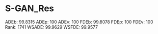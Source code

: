 # S-GAN_Res

ADEb: 99.8315
ADEp: 100
ADEv: 100
FDEb: 99.8078
FDEp: 100
FDEv: 100
Rank: 1741
WSADE: 99.9629
WSFDE: 99.9577
